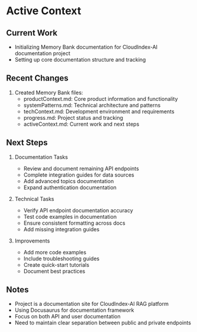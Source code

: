 # Active Context

## Current Work
- Initializing Memory Bank documentation for CloudIndex-AI documentation project
- Setting up core documentation structure and tracking

## Recent Changes
1. Created Memory Bank files:
   - productContext.md: Core product information and functionality
   - systemPatterns.md: Technical architecture and patterns
   - techContext.md: Development environment and requirements
   - progress.md: Project status and tracking
   - activeContext.md: Current work and next steps

## Next Steps
1. Documentation Tasks
   - Review and document remaining API endpoints
   - Complete integration guides for data sources
   - Add advanced topics documentation
   - Expand authentication documentation

2. Technical Tasks
   - Verify API endpoint documentation accuracy
   - Test code examples in documentation
   - Ensure consistent formatting across docs
   - Add missing integration guides

3. Improvements
   - Add more code examples
   - Include troubleshooting guides
   - Create quick-start tutorials
   - Document best practices

## Notes
- Project is a documentation site for CloudIndex-AI RAG platform
- Using Docusaurus for documentation framework
- Focus on both API and user documentation
- Need to maintain clear separation between public and private endpoints
